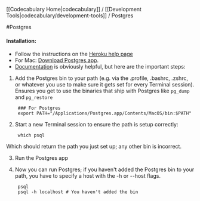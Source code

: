 [[Codecabulary Home|codecabulary]] / [[Development Tools|codecabulary/development-tools]] / Postgres

#Postgres

#### Installation:
* Follow the instructions on the [Heroku help page](https://devcenter.heroku.com/articles/heroku-postgresql#local-setup)
* For Mac: [Download Postgres.app](http://postgresapp.com). 
* [Documentation](http://postgresapp.com/documentation) is obviously helpful, but here are the important steps:
1) Add the Postgres bin to your path (e.g. via the .profile, .bashrc, .zshrc, or whatever you use to make sure it gets set for every Terminal session). Ensures you get to use the binaries that ship with Postgres like ``pg_dump`` and ``pg_restore``
		
		### For Postgres
		export PATH="/Applications/Postgres.app/Contents/MacOS/bin:$PATH"
2) Start a new Terminal session to ensure the path is setup correctly:
		
		which psql
		
Which should return the path you just set up; any other bin is incorrect.

3) Run the Postgres app
4) Now you can run Postgres; if you haven't added the Postgres bin to your path, you have to specify a host with the -h or --host flags. 

		psql
		psql -h localhost # You haven't added the bin
